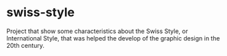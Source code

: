 # swiss-style
Project that show some characteristics about the Swiss Style, or  International Style, that was helped the develop of the graphic design in the 20th century.  
